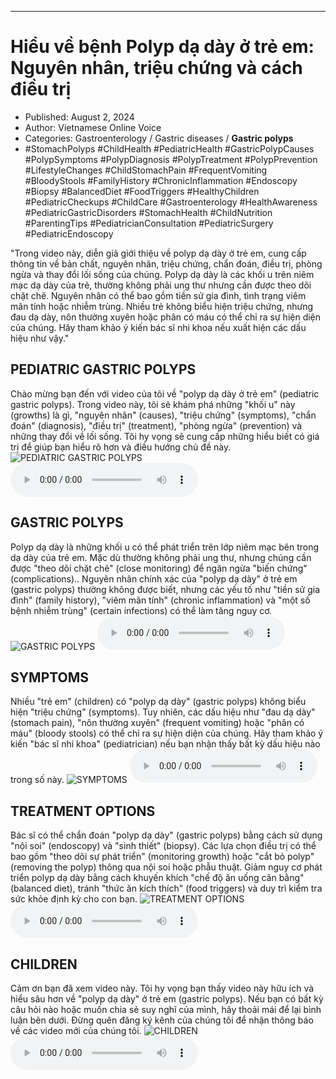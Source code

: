 
---

# Hiểu về bệnh Polyp dạ dày ở trẻ em: Nguyên nhân, triệu chứng và cách điều trị

- Published: August 2, 2024
- Author: Vietnamese Online Voice
- Categories: Gastroenterology / Gastric diseases / **Gastric polyps**
- #StomachPolyps #ChildHealth #PediatricHealth #GastricPolypCauses #PolypSymptoms #PolypDiagnosis #PolypTreatment #PolypPrevention #LifestyleChanges #ChildStomachPain #FrequentVomiting #BloodyStools #FamilyHistory #ChronicInflammation #Endoscopy #Biopsy #BalancedDiet #FoodTriggers #HealthyChildren #PediatricCheckups #ChildCare #Gastroenterology #HealthAwareness #PediatricGastricDisorders #StomachHealth #ChildNutrition #ParentingTips #PediatricianConsultation #PediatricSurgery #PediatricEndoscopy

"Trong video này, diễn giả giới thiệu về polyp dạ dày ở trẻ em, cung cấp thông tin về bản chất, nguyên nhân, triệu chứng, chẩn đoán, điều trị, phòng ngừa và thay đổi lối sống của chúng. Polyp dạ dày là các khối u trên niêm mạc dạ dày của trẻ, thường không phải ung thư nhưng cần được theo dõi chặt chẽ. Nguyên nhân có thể bao gồm tiền sử gia đình, tình trạng viêm mãn tính hoặc nhiễm trùng. Nhiều trẻ không biểu hiện triệu chứng, nhưng đau dạ dày, nôn thường xuyên hoặc phân có máu có thể chỉ ra sự hiện diện của chúng. Hãy tham khảo ý kiến ​​bác sĩ nhi khoa nếu xuất hiện các dấu hiệu như vậy."


## PEDIATRIC GASTRIC POLYPS

Chào mừng bạn đến với video của tôi về "polyp dạ dày ở trẻ em" (pediatric gastric polyps). Trong video này, tôi sẽ khám phá những "khối u" này (growths) là gì, "nguyên nhân" (causes), "triệu chứng" (symptoms), "chẩn đoán" (diagnosis), "điều trị" (treatment), "phòng ngừa" (prevention) và những thay đổi về lối sống. Tôi hy vọng sẽ cung cấp những hiểu biết có giá trị để giúp bạn hiểu rõ hơn và điều hướng chủ đề này.
![PEDIATRIC GASTRIC POLYPS](https://http-archiver-apis-production-80.schnworks.com/storage/images/transitions/2024-08-02/transition--25903975172-Montserrat-Bold-1A237E.jpg)
<audio controls>
    <source src="https://http-archiver-apis-production-80.schnworks.com/storage/storage/audio/file-10949959477.mp3" type="audio/mpeg">
</audio>



## GASTRIC POLYPS

Polyp dạ dày là những khối u có thể phát triển trên lớp niêm mạc bên trong dạ dày của trẻ em. Mặc dù thường không phải ung thư, nhưng chúng cần được "theo dõi chặt chẽ" (close monitoring) để ngăn ngừa "biến chứng" (complications).. Nguyên nhân chính xác của "polyp dạ dày" ở trẻ em (gastric polyps) thường không được biết, nhưng các yếu tố như "tiền sử gia đình" (family history), "viêm mãn tính" (chronic inflammation) và "một số bệnh nhiễm trùng" (certain infections) có thể làm tăng nguy cơ.
![GASTRIC POLYPS](https://http-archiver-apis-production-80.schnworks.com/storage/images/transitions/2024-08-02/transition--14684674932-Montserrat-Bold-283593.jpg)
<audio controls>
    <source src="https://http-archiver-apis-production-80.schnworks.com/storage/storage/audio/file-32706804122.mp3" type="audio/mpeg">
</audio>



## SYMPTOMS

Nhiều "trẻ em" (children) có "polyp dạ dày" (gastric polyps) không biểu hiện "triệu chứng" (symptoms). Tuy nhiên, các dấu hiệu như "đau dạ dày" (stomach pain), "nôn thường xuyên" (frequent vomiting) hoặc "phân có máu" (bloody stools) có thể chỉ ra sự hiện diện của chúng. Hãy tham khảo ý kiến ​​"bác sĩ nhi khoa" (pediatrician) nếu bạn nhận thấy bất kỳ dấu hiệu nào trong số này.
![SYMPTOMS](https://http-archiver-apis-production-80.schnworks.com/storage/images/transitions/2024-08-02/transition--6677732313-Montserrat-Black-673AB7.jpg)
<audio controls>
    <source src="https://http-archiver-apis-production-80.schnworks.com/storage/storage/audio/file-17820164262.mp3" type="audio/mpeg">
</audio>



## TREATMENT OPTIONS

Bác sĩ có thể chẩn đoán "polyp dạ dày" (gastric polyps) bằng cách sử dụng "nội soi" (endoscopy) và "sinh thiết" (biopsy). Các lựa chọn điều trị có thể bao gồm "theo dõi sự phát triển" (monitoring growth) hoặc "cắt bỏ polyp" (removing the polyp) thông qua nội soi hoặc phẫu thuật. Giảm nguy cơ phát triển polyp dạ dày bằng cách khuyến khích "chế độ ăn uống cân bằng" (balanced diet), tránh "thức ăn kích thích" (food triggers) và duy trì kiểm tra sức khỏe định kỳ cho con bạn.
![TREATMENT OPTIONS](https://http-archiver-apis-production-80.schnworks.com/storage/images/transitions/2024-08-02/transition--36870069747-Montserrat-Black-004895.jpg)
<audio controls>
    <source src="https://http-archiver-apis-production-80.schnworks.com/storage/storage/audio/file-14566940102.mp3" type="audio/mpeg">
</audio>



## CHILDREN

Cảm ơn bạn đã xem video này. Tôi hy vọng bạn thấy video này hữu ích và hiểu sâu hơn về "polyp dạ dày" ở trẻ em (gastric polyps). Nếu bạn có bất kỳ câu hỏi nào hoặc muốn chia sẻ suy nghĩ của mình, hãy thoải mái để lại bình luận bên dưới. Đừng quên đăng ký kênh của chúng tôi để nhận thông báo về các video mới của chúng tôi.
![CHILDREN](https://http-archiver-apis-production-80.schnworks.com/storage/images/transitions/2024-08-02/transition-9464489742-Montserrat-Black-283593.jpg)
<audio controls>
    <source src="https://http-archiver-apis-production-80.schnworks.com/storage/storage/audio/file-22200538073.mp3" type="audio/mpeg">
</audio>

